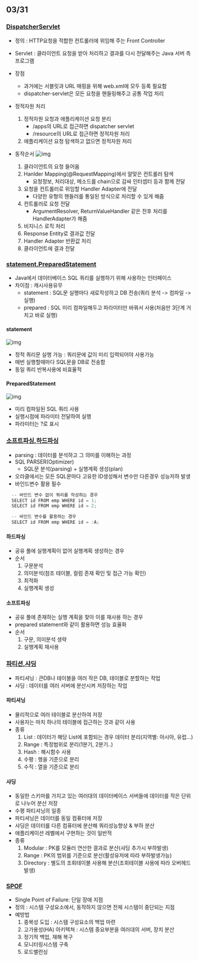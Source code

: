 ## 03/31

### [DispatcherServlet](https://mangkyu.tistory.com/18)
 - 정의 : HTTP요청을 적합한 컨트롤러에 위임해 주는 Front Controller
 - Servlet : 클라이언트 요청을 받아 처리하고 결과를 다시 전달해주는 Java 서버 측 프로그램
 - 장점
   - 과거에는 서블릿과 URL 매핑을 위해 web.xml에 모두 등록 필요함
   - dispatcher-servlet은 모든 요청을 핸들링해주고 공통 작업 처리
 - 정적자원 처리 
   1. 정적자원 요청과 애플리케이션 요청 분리
      - /apps의 URL로 접근하면 dispatcher servlet
      - /resource의 URL로 접근하면 정적자원 처리
   2. 애플리케이션 요청 탐색하고 없으면 정적자원 처리

 - 동작순서
 ![img](https://img1.daumcdn.net/thumb/R1280x0/?scode=mtistory2&fname=https%3A%2F%2Fblog.kakaocdn.net%2Fdn%2Fbcff5H%2FbtstbdRuSr9%2FpNKnGdMwftSWmiGLHA7yL0%2Fimg.png)
   1. 클라이언트의 요청 들어옴
   2. Hanlder Mapping(@RequestMapping)에서 알맞은 컨트롤러 탐색
      - 요청정보, 처리대상, 메소드를 chain으로 감싸 인터셉터 등과 함께 전달
   3. 요청을 컨트롤러로 위임할 Handler Adapter에 전달
      - 다양한 유형의 핸들러를 통일된 방식으로 처리할 수 있게 해줌
   4. 컨트롤러로 요청 전달
      - ArgumentResolver, ReturnValueHandler 같은 전후 처리를 HandlerAdapter가 해줌
   5. 비지니스 로직 처리
   6. Response Entity로 결과값 전달
   7. Handler Adapter 반환값 처리
   8. 클라이언트에 결과 전달

### [statement,PreparedStatement](https://velog.io/@dingdoooo/JDBC-Statement-PreparedStatement-%EC%9D%B4%EC%9A%A9%ED%95%98%EA%B8%B0)
 - Java에서 데이터베이스 SQL 쿼리를 실행하기 위해 사용하는 인터페이스
 - 차이점 : 캐시사용유무
   - statement : SQL문 실행마다 새로작성하고 DB 전송(쿼리 분석 -> 컴파일 -> 실행)
   - prepared : SQL 미리 컴파일해두고 파라미터만 바꿔서 사용(처음만 3단계 거치고 바로 실행)

#### statement
![img](https://velog.velcdn.com/images%2Fdingdoooo%2Fpost%2F1651cac5-6869-497f-a52d-0e38c93abc7d%2Fimage.png)
 - 정적 쿼리문 실행 가능 : 쿼리문에 값이 미리 입력되어야 사용가능
 - 매번 실행할때마다 SQL문을 DB로 전송함
 - 동일 쿼리 반복사용에 비효율적

#### PreparedStatement
![img](https://velog.velcdn.com/images%2Fdingdoooo%2Fpost%2Fd5b3f4ff-1b6f-4f88-89ea-61c31d49bdb3%2Fimage.png)
 - 미리 컴파일된 SQL 쿼리 사용
 - 실행시점에 파라미터 전달하여 실행
 - 파라미터는 ?로 표시

### [소프트파싱,하드파싱](https://saltyzun.tistory.com/34)
 - parsing : 데이터를 분석하고 그 의미를 이해하는 과정
 - SQL PARSER(Optimizer)
   - SQL문 분석(parsing) + 실행계획 생성(plan)
 - 오라클에서는 모든 SQL문마다 고유한 ID생성해서 변수만 다른경우 성능저하 발생
 - 바인드변수 활용 필수
 ```java
   -- 바인드 변수 없이 쿼리를 작성하는 경우
   SELECT id FROM emp WHERE id = 1;
   SELECT id FROM emp WHERE id = 2;

   -- 바인드 변수를 활용하는 경우
   SELECT id FROM emp WHERE id = :A;
 ```

#### 하드파싱
 - 공유 풀에 실행계획이 없어 실행계획 생성하는 경우
 - 순서
   1. 구문분석
   2. 의미분석(참조 테이블, 컬럼 존재 확인 및 접근 가능 확인)
   3. 최적화
   4. 실행계획 생성

#### 소프트파싱
 - 공유 풀에 존재하는 실행 계획을 찾아 이를 재사용 하는 경우
 - prepared statement와 같이 활용하면 성능 효율화
 - 순서
   1. 구문, 의미분석 생략
   2. 실행계획 재사용

### [파티션,샤딩](https://hudi.blog/db-partitioning-and-sharding/)
 - 파티셔닝 : 큰DB나 테이블을 여러 작은 DB, 테이블로 분할하는 작업
 - 샤딩 : 데이터를 여러 서버에 분산시켜 저장하는 작업

#### 파티셔닝
 - 물리적으로 여러 테이블로 분산하여 저장
 - 사용자는 마치 하나의 테이블에 접근하는 것과 같이 사용
 - 종류
   1. List : 데이터가 해당 List에 포함되는 경우 데이터 분리(지역별: 아시아, 유럽...)
   2. Range : 특정범위로 분리(1분기, 2분기..)
   3. Hash : 해시함수 사용
   4. 수평 : 행을 기준으로 분리
   5. 수직 : 열을 기준으로 분리

#### 샤딩
 - 동일한 스키마를 가지고 있는 여러대의 데이터베이스 서버들에 데이터를 작은 단위로 나누어 분산 저장
 - 수평 파티셔닝의 일종
 - 파티셔닝은 데이터를 동일 컴퓨터에 저장
 - 샤딩은 데이터를 다른 컴퓨터에 분산해 쿼리성능향상 & 부하 분산
 - 애플리케이션 레벨에서 구현하는 것이 일반적
 - 종류
   1. Modular : PK를 모듈러 연산한 결과로 분산(샤딩 추가시 부하발생)
   2. Range :  PK의 범위를 기준으로 분산(활성유저에 따라 부하발생가능)
   3. Directory : 별도의 조회테이블 사용해 분산(조회테이블 사용에 따라 오버헤드 발생)

### [SPOF](https://blog.seongjun.kr/single-point-of-failure/)
 - Single Point of Failure: 단일 장애 지점
 - 정의 : 시스템 구성요소에서, 동작하지 않으면 전체 시스템이 중단되는 지점
 - 예방법
   1. 중복성 도입 : 시스템 구성요소의 백업 마련
   2. 고가용성(HA) 아키텍쳐 : 시스템 중요부분을 여러대의 서버, 장치 분산
   3. 정기적 백업, 재해 복구
   4. 모니터링시스템 구축
   5. 로드밸런싱
